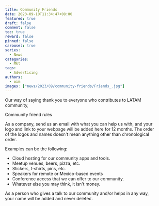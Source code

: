 ```yaml
---
title: Community Friends
date: 2023-09-10T11:34:47+08:00
featured: true
draft: false
comment: false
toc: true
reward: false
pinned: false
carousel: true
series:
  - News
categories:
  - Mkt
tags: 
  - Advertising
authors:
  - oim
images: ["news/2023/09/community-friends/Friends_.jpg"]
---
```


Our way of saying thank you to everyone who contributes to LATAM community,

<!--more-->

Community friend rules

As a company, send us an email with what you can help us with, and your logo and link to your webpage will be added here for 12 months.
The order of the logos and names doesn't mean anything other than chronological order.

Examples can be the following:

- Cloud hosting for our community apps and tools.
- Meetup venues, beers, pizza, etc.
- Stickers, t-shirts, pins, etc.
- Speakers for remote or Mexico-based events
- Conference access that we can offer to our community.
- Whatever else you may think, it isn't money.

As a person who gives a talk to our community and/or helps in any way, your name will be added and never deleted.
